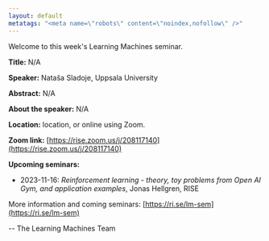 ```yaml
---
layout: default
metatags: "<meta name=\"robots\" content=\"noindex,nofollow\" />"
---
```

Welcome to this week's Learning Machines seminar.

**Title:** N/A

**Speaker:** Nataša Sladoje, Uppsala University

**Abstract:** N/A

**About the speaker:** N/A

**Location:** location, or online using Zoom.

**Zoom link:** [https://rise.zoom.us/j/208117140](https://rise.zoom.us/j/208117140)

**Upcoming seminars:**

* 2023-11-16: *Reinforcement learning - theory, toy problems from Open AI Gym, and application examples*, Jonas Hellgren, RISE

More information and coming seminars: [https://ri.se/lm-sem](https://ri.se/lm-sem)

-- The Learning Machines Team

